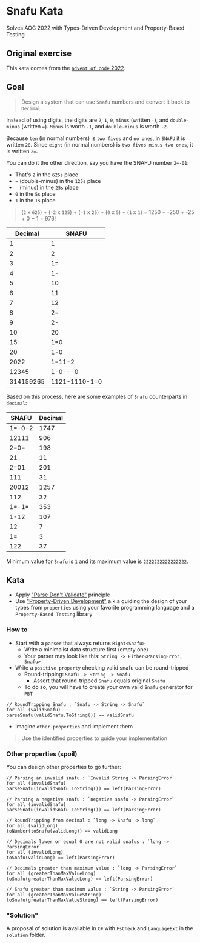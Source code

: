 # Snafu Kata
Solves AOC 2022 with Types-Driven Development and Property-Based Testing

## Original exercise
This kata comes from the [`advent of code` 2022](https://adventofcode.com/2022/day/25).

## Goal
> Design a system that can use `Snafu` numbers and convert it back to `Decimal`.

Instead of using digits, the digits are `2`, `1`, `0`, `minus` (written `-`), and `double-minus` (written `=`). 
`Minus` is worth `-1`, and `double-minus` is worth `-2`.

Because `ten` (in normal numbers) is `two fives` and `no ones`, in `SNAFU` it is written `20`. 
Since `eight` (in normal numbers) is `two fives minus two ones`, it is written `2=`.

You can do it the other direction, say you have the SNAFU number `2=-01`:
- That's `2` in the `625s` place
- `=` (double-minus) in the `125s` place
- `-` (minus) in the `25s` place
- `0` in the `5s` place
- `1` in the `1s` place
> (`2` x `625`) + (`-2` x `125`) + (`-1` x `25`) + (`0` x `5`) + (`1` x `1`) = 1250 + -250 + -25 + 0 + 1 = 976!

| Decimal    | SNAFU         |
|------------|---------------|
| 1          | 1             |
| 2          | 2             |
| 3          | 1=            |
| 4          | 1-            |
| 5          | 10            |
| 6          | 11            |
| 7          | 12            |
| 8          | 2=            |
| 9          | 2-            |
| 10         | 20            |
| 15         | 1=0           |
| 20         | 1-0           |
| 2022       | 1=11-2        |
| 12345      | 1-0---0       |
| 314159265  | 1121-1110-1=0 |

Based on this process, here are some examples of `Snafu` counterparts in `decimal`:

| SNAFU   | Decimal |
|---------|---------|
| 1=-0-2  | 1747    |
| 12111   | 906     |
| 2=0=    | 198     |
| 21      | 11      |
| 2=01    | 201     |
| 111     | 31      |
| 20012   | 1257    |
| 112     | 32      |
| 1=-1=   | 353     |
| 1-12    | 107     |
| 12      | 7       |
| 1=      | 3       |
| 122     | 37      |

Minimum value for `Snafu` is `1` and its maximum value is `2222222222222222`.

## Kata
- Apply ["Parse Don't Validate"](https://xtrem-tdd.netlify.app/Flavours/parse-dont-validate) principle
- Use ["Property-Driven Development"](https://xtrem-tdd.netlify.app/Flavours/pbt) a.k.a guiding the design of your types from `properties` using your favorite programming language and a `Property-Based Testing` library

### How to
- Start with a `parser` that always returns `Right<Snafu>`
    - Write a minimalist data structure first (empty one)
    - Your parser may look like this: `String -> Either<ParsingError, Snafu>`
- Write a `positive property` checking valid snafu can be round-tripped
    - Round-tripping: `Snafu -> String -> Snafu`
        - Assert that round-tripped `Snafu` equals original `Snafu`
    - To do so, you will have to create your own valid `Snafu` generator for `PBT`

```text
// RoundTripping Snafu : `Snafu -> String -> Snafu`
for all (validSnafu)
parseSnafu(validSnafu.ToString()) == validSnafu
```

- Imagine `other properties` and implement them

> Use the identified properties to guide your implementation

### Other properties (spoil)
You can design other properties to go further:

```text
// Parsing an invalid snafu : `Invalid String -> ParsingError`
for all (invalidSnafu)
parseSnafu(invalidSnafu.ToString()) == left(ParsingError)
```

```text
// Parsing a negative snafu : `negative snafu -> ParsingError`
for all (invalidSnafu)
parseSnafu(invalidSnafu.ToString()) == left(ParsingError)
```

```text
// RoundTripping from decimal : `long -> Snafu -> long`
for all (validLong)
toNumber(toSnafu(validLong)) == validLong
```

```text
// Decimals lower or equal 0 are not valid snafus : `long -> ParsingError`
for all (invalidLong)
toSnafu(validLong) == left(ParsingError)
```

```text
// Decimals greater than maximum value : `long -> ParsingError`
for all (greaterThanMaxValueLong)
toSnafu(greaterThanMaxValueLong) == left(ParsingError)
```

```text
// Snafu greater than maximum value : `String -> ParsingError`
for all (greaterThanMaxValueString)
toSnafu(greaterThanMaxValueString) == left(ParsingError)
```

### "Solution"
A proposal of solution is available in `C#` with `FsCheck` and `LanguageExt` in the `solution` folder.
